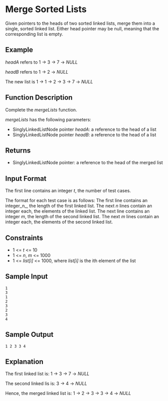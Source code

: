 # Merge Sorted Lists

Given pointers to the heads of two sorted linked lists, merge them into
a single, sorted linked list. Either head pointer may be null, meaning
that the corresponding list is empty.

## Example

_headA_ refers to 1 -> 3 -> 7 -> _NULL_

_headB_ refers to 1 -> 2 -> _NULL_

The new list is 1 -> 1 -> 2 -> 3 -> 7 -> _NULL_

## Function Description

Complete the _mergeLists_ function.

_mergeLists_ has the following parameters:
- SinglyLinkedListNode pointer _headA_: a reference to the head of a list
- SinglyLinkedListNode pointer _headB_: a reference to the head of a list

## Returns
- SinglyLinkedListNode pointer: a reference to the head of the merged list

## Input Format

The first line contains an integer _t_, the number of test cases.

The format for each test case is as follows:
The first line contains an integer_n_, the length of the first linked list.
The next _n_ lines contain an integer each, the elements of the linked list.
The next line contains an integer _m_, the length of the second linked list.
The next _m_ lines contain an integer each, the elements of the second linked
list.

## Constraints
- 1 <= _t_ <= 10
- 1 <= _n_, _m_ <= 1000
- 1 <= _list[i]_ <= 1000, where _list[i]_ is the ith element of the list

## Sample Input

```
1
3
1
2
3
2
3
4
```

## Sample Output

```
1 2 3 3 4
```

## Explanation

The first linked list is: 1 -> 3 -> 7 -> _NULL_

The second linked lis is: 3 -> 4 -> _NULL_

Hence, the merged linked list is: 1 -> 2 -> 3 -> 3 -> 4 -> _NULL_
